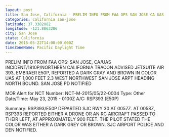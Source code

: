 ```yaml
---
layout: post
title: San Jose, California - PRELIM INFO FROM FAA OPS SAN JOSE CA UAS INCIDENT 1810P NORTHERN CALIFORNIA TRACON ADVISED
categories: california san-jose
latitude: 37.3382082
longitude: -121.8863286
city: San Jose
state: California
date: 2015-05-22T14:00:00.000Z
timeZoneName: Pacific Daylight Time
---
```


PRELIM INFO FROM FAA OPS: SAN JOSE, CA/UAS INCIDENT/1810P/NORTHERN CALIFORNIA TRACON ADVISED JETSUITE AIR 393,  EMBRAER E50P, REPORTED A DARK GRAY AND BROWN IN COLOR UAS AT 1,000 FEET 2.3 WEST NORTHWEST SAN JOSE ARPT HEADING NORTH BOUND. SAN JOSE PD NOTIFIED 

MOR Alert for NCT
Number: NCT-M-2015/05/22-0004
Type: Other
Date/Time: May 23, 2015 - 0100Z
A/C: RSP393 (E50P)

Summary: RSP393/E50P DEPARTED SJC RWY 30 AT 0057Z. AT 0058Z, RSP393 REPORTED EITHER A DRONE OR AN RC AIRCRAFT PASSED TO THEIR LEFT, AT APPROXIMATELY 900 FEET. THE PILOT STATED THE COLOR WAS EITHER A DARK GREY OR BROWN. SJC AIRPORT POLICE AND DEN NOTIFIED.